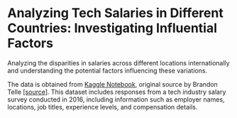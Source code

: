 # Analyzing Tech Salaries in Different Countries: Investigating Influential Factors
Analyzing the disparities in salaries across different locations internationally and understanding the potential factors influencing these variations.

The data is obtained from [Kaggle Notebook](https://www.kaggle.com/datasets/thedevastator/know-your-worth-tech-salaries-in-2016), original source by Brandon Telle [[source]](https://data.world/brandon-telle/2016-hacker-news-salary-survey-results). This dataset includes responses from a tech industry salary survey conducted in 2016, including information such as employer names, locations, job titles, experience levels, and compensation details. 
